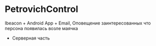 # PetrovichControl
Ibeacon + Android App + Email, Оповещение заинтересованных что персона появилась возле маячка
+ Серверная часть

